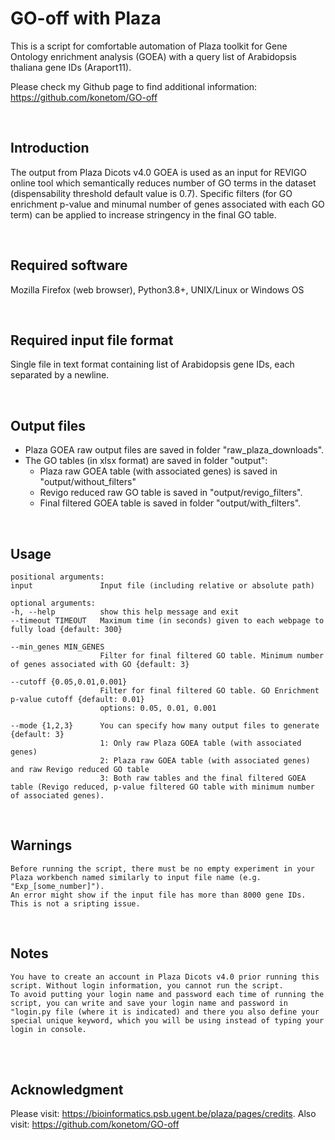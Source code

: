# GO-off with Plaza


This is a script for comfortable automation of Plaza toolkit for Gene Ontology enrichment analysis (GOEA) with a query list of Arabidopsis thaliana gene IDs (Araport11).

Please check my Github page to find additional information: https://github.com/konetom/GO-off

<br>

Introduction
------------
The output from Plaza Dicots v4.0 GOEA is used as an input for REVIGO online tool which semantically reduces number of GO terms in the dataset (dispensability threshold default value is 0.7).
Specific filters (for GO enrichment p-value and minumal number of genes associated with each GO term) can be applied to increase stringency in the final GO table.

<br>

Required software
-----------------
Mozilla Firefox (web browser), Python3.8+, UNIX/Linux or Windows OS

<br>

Required input file format
--------------------------
Single file in text format containing list of Arabidopsis gene IDs, each separated by a newline.

<br>

Output files
------------
* Plaza GOEA raw output files are saved in folder "raw_plaza_downloads".
* The GO tables (in xlsx format) are saved in folder "output":
    * Plaza raw GOEA table (with associated genes) is saved in "output/without_filters"
    * Revigo reduced raw GO table is saved in "output/revigo_filters".
    * Final filtered GOEA table is saved in folder "output/with_filters".

<br>

Usage
-----
    positional arguments:
    input               Input file (including relative or absolute path)

    optional arguments:
    -h, --help          show this help message and exit
    --timeout TIMEOUT   Maximum time (in seconds) given to each webpage to fully load {default: 300}

    --min_genes MIN_GENES
                        Filter for final filtered GO table. Minimum number of genes associated with GO {default: 3}

    --cutoff {0.05,0.01,0.001}
                        Filter for final filtered GO table. GO Enrichment p-value cutoff {default: 0.01}
                        options: 0.05, 0.01, 0.001

    --mode {1,2,3}      You can specify how many output files to generate {default: 3}
                        1: Only raw Plaza GOEA table (with associated genes)
                        2: Plaza raw GOEA table (with associated genes) and raw Revigo reduced GO table
                        3: Both raw tables and the final filtered GOEA table (Revigo reduced, p-value filtered GO table with minimum number of associated genes).
<br>

Warnings
--------
    Before running the script, there must be no empty experiment in your Plaza workbench named similarly to input file name (e.g. "Exp_[some_number]").
    An error might show if the input file has more than 8000 gene IDs. This is not a sripting issue.
<br>

Notes
-----
    You have to create an account in Plaza Dicots v4.0 prior running this script. Without login information, you cannot run the script.
    To avoid putting your login name and password each time of running the script, you can write and save your login name and password in "login.py file (where it is indicated) and there you also define your special unique keyword, which you will be using instead of typing your login in console.
<br>
<br>

Acknowledgment
-----
Please visit: https://bioinformatics.psb.ugent.be/plaza/pages/credits.
Also visit: https://github.com/konetom/GO-off
